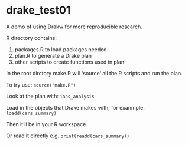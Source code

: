 
<!-- README.md is generated from README.Rmd. Please edit that file -->

# drake\_test01

A demo of using Drakw for more reproducible research.

R directory contains:

1.  packages.R to load packages needed
2.  plan.R to generate a Drake plan
3.  other scripts to create functions used in plan

In the root dirctory make.R will ‘source’ all the R scripts and run the
plan.

To try use: `source("make.R")`

Look at the plan with: `ians_analysis`

Load in the objects that Drake makes with, for exanmple:
`loadd(cars_summary)`

Then it’ll be in your R workspace.

Or read it directly e.g. `print(readd(cars_summary))`
